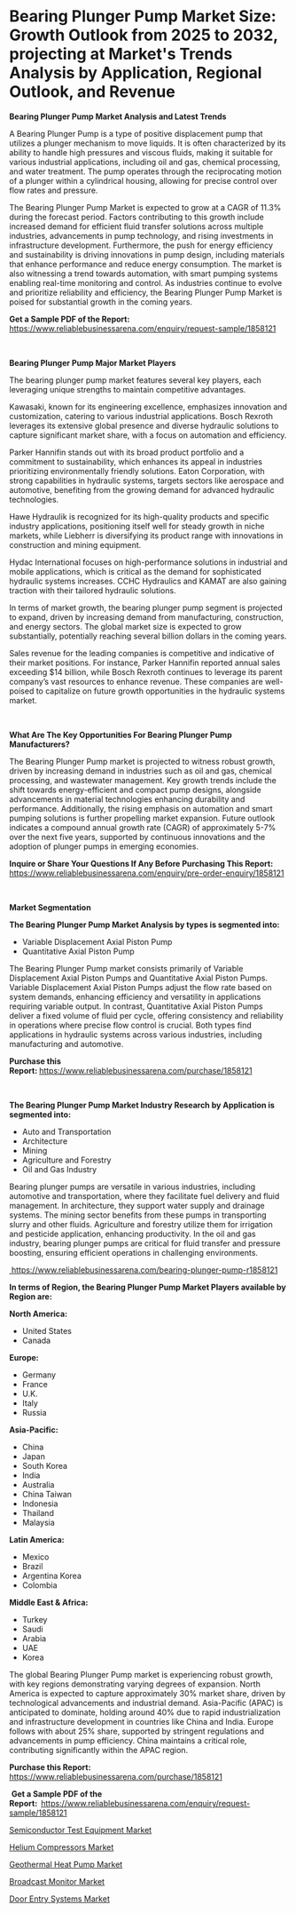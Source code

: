 <p><h1>Bearing Plunger Pump Market Size: Growth Outlook from 2025 to 2032, projecting at Market's Trends Analysis by Application, Regional Outlook, and Revenue</h1></p><p><strong>Bearing Plunger Pump Market Analysis and Latest Trends</strong></p>
<p><p>A Bearing Plunger Pump is a type of positive displacement pump that utilizes a plunger mechanism to move liquids. It is often characterized by its ability to handle high pressures and viscous fluids, making it suitable for various industrial applications, including oil and gas, chemical processing, and water treatment. The pump operates through the reciprocating motion of a plunger within a cylindrical housing, allowing for precise control over flow rates and pressure.</p><p>The Bearing Plunger Pump Market is expected to grow at a CAGR of 11.3% during the forecast period. Factors contributing to this growth include increased demand for efficient fluid transfer solutions across multiple industries, advancements in pump technology, and rising investments in infrastructure development. Furthermore, the push for energy efficiency and sustainability is driving innovations in pump design, including materials that enhance performance and reduce energy consumption. The market is also witnessing a trend towards automation, with smart pumping systems enabling real-time monitoring and control. As industries continue to evolve and prioritize reliability and efficiency, the Bearing Plunger Pump Market is poised for substantial growth in the coming years.</p></p>
<p><strong>Get a Sample PDF of the Report:&nbsp;</strong> <a href="https://www.reliablebusinessarena.com/enquiry/request-sample/1858121?utm_campaign=2175&utm_medium=2&utm_source=Github&utm_content=ia&utm_term=28022025&utm_id=bearing-plunger-pump">https://www.reliablebusinessarena.com/enquiry/request-sample/1858121</a></p>
<p>&nbsp;</p>
<p><strong>Bearing Plunger Pump Major Market Players</strong></p>
<p><p>The bearing plunger pump market features several key players, each leveraging unique strengths to maintain competitive advantages. </p><p>Kawasaki, known for its engineering excellence, emphasizes innovation and customization, catering to various industrial applications. Bosch Rexroth leverages its extensive global presence and diverse hydraulic solutions to capture significant market share, with a focus on automation and efficiency.</p><p>Parker Hannifin stands out with its broad product portfolio and a commitment to sustainability, which enhances its appeal in industries prioritizing environmentally friendly solutions. Eaton Corporation, with strong capabilities in hydraulic systems, targets sectors like aerospace and automotive, benefiting from the growing demand for advanced hydraulic technologies.</p><p>Hawe Hydraulik is recognized for its high-quality products and specific industry applications, positioning itself well for steady growth in niche markets, while Liebherr is diversifying its product range with innovations in construction and mining equipment. </p><p>Hydac International focuses on high-performance solutions in industrial and mobile applications, which is critical as the demand for sophisticated hydraulic systems increases. CCHC Hydraulics and KAMAT are also gaining traction with their tailored hydraulic solutions.</p><p>In terms of market growth, the bearing plunger pump segment is projected to expand, driven by increasing demand from manufacturing, construction, and energy sectors. The global market size is expected to grow substantially, potentially reaching several billion dollars in the coming years.</p><p>Sales revenue for the leading companies is competitive and indicative of their market positions. For instance, Parker Hannifin reported annual sales exceeding $14 billion, while Bosch Rexroth continues to leverage its parent company’s vast resources to enhance revenue. These companies are well-poised to capitalize on future growth opportunities in the hydraulic systems market.</p></p>
<p>&nbsp;</p>
<p><strong>What Are The Key Opportunities For Bearing Plunger Pump Manufacturers?</strong></p>
<p><p>The Bearing Plunger Pump market is projected to witness robust growth, driven by increasing demand in industries such as oil and gas, chemical processing, and wastewater management. Key growth trends include the shift towards energy-efficient and compact pump designs, alongside advancements in material technologies enhancing durability and performance. Additionally, the rising emphasis on automation and smart pumping solutions is further propelling market expansion. Future outlook indicates a compound annual growth rate (CAGR) of approximately 5-7% over the next five years, supported by continuous innovations and the adoption of plunger pumps in emerging economies.</p></p>
<p><strong>Inquire or Share Your Questions If Any Before Purchasing This Report:</strong> <a href="https://www.reliablebusinessarena.com/enquiry/pre-order-enquiry/1858121?utm_campaign=2175&utm_medium=2&utm_source=Github&utm_content=ia&utm_term=28022025&utm_id=bearing-plunger-pump">https://www.reliablebusinessarena.com/enquiry/pre-order-enquiry/1858121</a></p>
<p>&nbsp;</p>
<p><strong>Market Segmentation</strong></p>
<p><strong>The Bearing Plunger Pump Market Analysis by types is segmented into:</strong></p>
<p><ul><li>Variable Displacement Axial Piston Pump</li><li>Quantitative Axial Piston Pump</li></ul></p>
<p><p>The Bearing Plunger Pump market consists primarily of Variable Displacement Axial Piston Pumps and Quantitative Axial Piston Pumps. Variable Displacement Axial Piston Pumps adjust the flow rate based on system demands, enhancing efficiency and versatility in applications requiring variable output. In contrast, Quantitative Axial Piston Pumps deliver a fixed volume of fluid per cycle, offering consistency and reliability in operations where precise flow control is crucial. Both types find applications in hydraulic systems across various industries, including manufacturing and automotive.</p></p>
<p><strong>Purchase this Report:&nbsp;</strong><a href="https://www.reliablebusinessarena.com/purchase/1858121?utm_campaign=2175&utm_medium=2&utm_source=Github&utm_content=ia&utm_term=28022025&utm_id=bearing-plunger-pump">https://www.reliablebusinessarena.com/purchase/1858121</a></p>
<p>&nbsp;</p>
<p><strong>The Bearing Plunger Pump Market Industry Research by Application is segmented into:</strong></p>
<p><ul><li>Auto and Transportation</li><li>Architecture</li><li>Mining</li><li>Agriculture and Forestry</li><li>Oil and Gas Industry</li></ul></p>
<p><p>Bearing plunger pumps are versatile in various industries, including automotive and transportation, where they facilitate fuel delivery and fluid management. In architecture, they support water supply and drainage systems. The mining sector benefits from these pumps in transporting slurry and other fluids. Agriculture and forestry utilize them for irrigation and pesticide application, enhancing productivity. In the oil and gas industry, bearing plunger pumps are critical for fluid transfer and pressure boosting, ensuring efficient operations in challenging environments.</p></p>
<p><a href="https://www.reliablebusinessarena.com/bearing-plunger-pump-r1858121?utm_campaign=2175&utm_medium=2&utm_source=Github&utm_content=ia&utm_term=28022025&utm_id=bearing-plunger-pump">&nbsp;https://www.reliablebusinessarena.com/bearing-plunger-pump-r1858121</a></p>
<p><strong>In terms of Region, the Bearing Plunger Pump Market Players available by Region are:</strong></p>
<p>
    <p> <strong> North America: </strong>
        <ul>
            <li>United States</li>
            <li>Canada</li>
        </ul>
        </p> 
    <p> <strong> Europe: </strong>
        <ul>
            <li>Germany</li>
            <li>France</li>
            <li>U.K.</li>
            <li>Italy</li>
            <li>Russia</li>
        </ul>
        </p> 
    <p> <strong> Asia-Pacific: </strong>
        <ul>
            <li>China</li>
            <li>Japan</li>
            <li>South Korea</li>
            <li>India</li>
            <li>Australia</li>
            <li>China Taiwan</li>
            <li>Indonesia</li>
            <li>Thailand</li>
            <li>Malaysia</li>
        </ul>
        </p> 
    <p> <strong> Latin America: </strong>
        <ul>
            <li>Mexico</li>
            <li>Brazil</li>
            <li>Argentina Korea</li>
            <li>Colombia</li>
        </ul>
        </p> 
    <p> <strong> Middle East & Africa: </strong>
        <ul>
            <li>Turkey</li>
            <li>Saudi</li>
            <li>Arabia</li>
            <li>UAE</li>
            <li>Korea</li>
        </ul>
    </p>
    </p>
<p><p>The global Bearing Plunger Pump market is experiencing robust growth, with key regions demonstrating varying degrees of expansion. North America is expected to capture approximately 30% market share, driven by technological advancements and industrial demand. Asia-Pacific (APAC) is anticipated to dominate, holding around 40% due to rapid industrialization and infrastructure development in countries like China and India. Europe follows with about 25% share, supported by stringent regulations and advancements in pump efficiency. China maintains a critical role, contributing significantly within the APAC region.</p></p>
<p><strong>Purchase this Report: </strong><a href="https://www.reliablebusinessarena.com/purchase/1858121?utm_campaign=2175&utm_medium=2&utm_source=Github&utm_content=ia&utm_term=28022025&utm_id=bearing-plunger-pump">https://www.reliablebusinessarena.com/purchase/1858121</a></p>
<p>&nbsp;<strong>Get a Sample PDF of the Report:&nbsp;&nbsp;</strong><a href="https://www.reliablebusinessarena.com/enquiry/request-sample/1858121?utm_campaign=2175&utm_medium=2&utm_source=Github&utm_content=ia&utm_term=28022025&utm_id=bearing-plunger-pump">https://www.reliablebusinessarena.com/enquiry/request-sample/1858121</a></p>
<p><strong></strong></p>
<p><p><a href="https://github.com/bmorecock/Market-Research-Report-List-6/blob/main/semiconductor-test-equipment-market.md?utm_campaign=2175&utm_medium=2&utm_source=Github&utm_content=ia&utm_term=28022025&utm_id=bearing-plunger-pump">Semiconductor Test Equipment Market</a></p><p><a href="https://github.com/gullattedenna/Market-Research-Report-List-1/blob/main/helium-compressors-market.md?utm_campaign=2175&utm_medium=2&utm_source=Github&utm_content=ia&utm_term=28022025&utm_id=bearing-plunger-pump">Helium Compressors Market</a></p><p><a href="https://github.com/Krish2023na/Market-Research-Report-List-7/blob/main/geothermal-heat-pump-market.md?utm_campaign=2175&utm_medium=2&utm_source=Github&utm_content=ia&utm_term=28022025&utm_id=bearing-plunger-pump">Geothermal Heat Pump Market</a></p><p><a href="https://github.com/AshrafKhan865/Market-Research-Report-List-1/blob/main/broadcast-monitor-market.md?utm_campaign=2175&utm_medium=2&utm_source=Github&utm_content=ia&utm_term=28022025&utm_id=bearing-plunger-pump">Broadcast Monitor Market</a></p><p><a href="https://github.com/RickHolmes3/Market-Research-Report-List-7/blob/main/door-entry-systems-market.md?utm_campaign=2175&utm_medium=2&utm_source=Github&utm_content=ia&utm_term=28022025&utm_id=bearing-plunger-pump">Door Entry Systems Market</a></p></p>